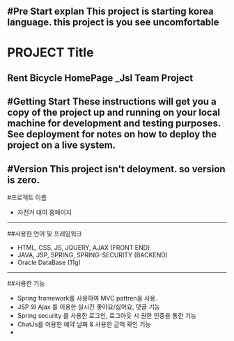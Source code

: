 #Pre Start explan
 This project is starting korea language.
 this project is you see uncomfortable 
---
# PROJECT Title
 Rent Bicycle HomePage _Jsl Team Project
---
#Getting Start
 These instructions will get you a copy of the project up and running on your local machine for development and testing purposes. See deployment for notes on how to deploy the project on a live system.
---
#Version
 This project isn't deloyment. so version is zero.
 ---
 #프로젝트 이름
 - 자전거 대여 홈페이지
 ---
 ##사용한 언어 및 프레임워크
 - HTML, CSS, JS, JQUERY, AJAX (FRONT END)
 - JAVA, JSP, SPRING, SPRING-SECURITY (BACKEND)
 - Oracle DataBase (11g)
 ---
 ##사용한 기능
 - Spring framework를 사용하여 MVC pattren을 사용.
 - JSP 와 Ajax 를 이용한 실시간 좋아요/싫어요, 댓글 기능
 - Spring security 를 사용한 로그인, 로그아웃 시 권한 인증을 통한 기능
 - ChatJs를 이용한 예약 날짜 & 사용한 금액 확인 기능
 - 
